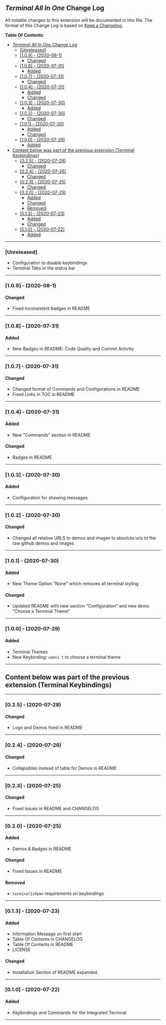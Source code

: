 ## _Terminal All In One_ Change Log

All notable changes to this extension will be documented in this file.
The format of this Change Log is based on [Keep a Changelog](http://keepachangelog.com/).

**Table Of Contents**

- [_Terminal All In One_ Change Log](#terminal-all-in-one-change-log)
  - [[Unreleased]](#unreleased)
  - [[1.0.9] - (2020-08-1)](#109---2020-08-1)
    - [Changed](#changed)
  - [[1.0.8] - (2020-07-31)](#108---2020-07-31)
    - [Added](#added)
  - [[1.0.7] - (2020-07-31)](#107---2020-07-31)
    - [Changed](#changed-1)
  - [[1.0.4] - (2020-07-31)](#104---2020-07-31)
    - [Added](#added-1)
    - [Changed](#changed-2)
  - [[1.0.3] - (2020-07-30)](#103---2020-07-30)
    - [Added](#added-2)
  - [[1.0.2] - (2020-07-30)](#102---2020-07-30)
    - [Changed](#changed-3)
  - [[1.0.1] - (2020-07-30)](#101---2020-07-30)
    - [Added](#added-3)
    - [Changed](#changed-4)
  - [[1.0.0] - (2020-07-29)](#100---2020-07-29)
    - [Added](#added-4)
- [Content below was part of the previous extension (Terminal Keybindings)](#content-below-was-part-of-the-previous-extension-terminal-keybindings)
  - [[0.2.5] - (2020-07-28)](#025---2020-07-28)
    - [Changed](#changed-5)
  - [[0.2.4] - (2020-07-26)](#024---2020-07-26)
    - [Changed](#changed-6)
  - [[0.2.3] - (2020-07-25)](#023---2020-07-25)
    - [Changed](#changed-7)
  - [[0.2.0] - (2020-07-25)](#020---2020-07-25)
    - [Added](#added-5)
    - [Changed](#changed-8)
    - [Removed](#removed)
  - [[0.1.3] - (2020-07-23)](#013---2020-07-23)
    - [Added](#added-6)
    - [Changed](#changed-9)
  - [[0.1.0] - (2020-07-22)](#010---2020-07-22)
    - [Added](#added-7)

---

### [Unreleased]

- Configuration to disable keybindings
- Terminal Tabs in the status bar

---

### [1.0.9] - (2020-08-1)

#### Changed

- Fixed Inconsistent badges in README

---

### [1.0.8] - (2020-07-31)

#### Added

- New Badges in README: Code Quality and Commit Activity

---

### [1.0.7] - (2020-07-31)

#### Changed

- Changed format of Commands and Configurations in README
- Fixed Links in TOC in README

---

### [1.0.4] - (2020-07-31)

#### Added

- New "Commands" section in README

#### Changed

- Badges in README

---

### [1.0.3] - (2020-07-30)

#### Added

- Configuration for showing messages

---

### [1.0.2] - (2020-07-30)

#### Changed

- Changed all relative URLS to demos and images to absolute urls to the raw github demos and images

---

### [1.0.1] - (2020-07-30)

#### Added

- New Theme Option "None" which removes all terminal styling

#### Changed

- Updated README with new section "Configuration" and new demo "Choose a Terminal Theme"

---

### [1.0.0] - (2020-07-29)

#### Added

- Terminal Themes
- New Keybinding: `cmd+i t` to choose a terminal theme

---

## Content below was part of the previous extension (Terminal Keybindings)

---

### [0.2.5] - (2020-07-28)

#### Changed

- Logo and Demos fixed in README

---

### [0.2.4] - (2020-07-26)

#### Changed

- Collapsibles instead of table for Demos in README

---

### [0.2.3] - (2020-07-25)

#### Changed

- Fixed issues in README and CHANGELOG

---

### [0.2.0] - (2020-07-25)

#### Added

- Demos & Badges in README

#### Changed

- Fixed Issues in README

#### Removed

- `terminalIsOpen` requirements on keybindings

---

### [0.1.3] - (2020-07-23)

#### Added

- Information Message on first start
- Table Of Contents in CHANGELOG
- Table Of Contents in README
- LICENSE

#### Changed

- Installation Section of README expanded

---

### [0.1.0] - (2020-07-22)

#### Added

- Keybindings and Commands for the Integrated Terminal

---
